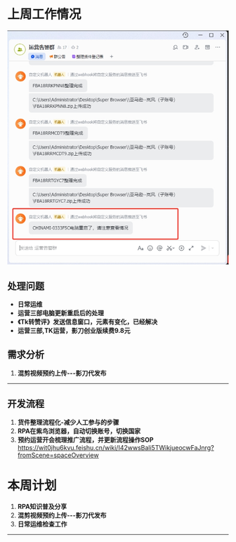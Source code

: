 # 上周工作情况
![图片alt](./weekly_report/20250113/20250110.png "提示")
## **处理问题**
- **日常运维**
- **运营三部电脑更新重启后的处理**
- **《Tk转赞评》发送信息窗口，元素有变化，已经解决**
- **运营三部,TK运营，影刀创业版续费9.8元**

## **需求分析**
1. **混剪视频预约上传---影刀代发布**

---

## **开发流程**
1. **货件整理流程化-减少人工参与的步骤**
2. **RPA在紫鸟浏览器，自动切换账号，切换国家**
3. **预约运营开会梳理推广流程，并更新流程操作SOP**
https://wit0jhu6kvu.feishu.cn/wiki/I42wwsBali5TWikjueocwFaJnrg?fromScene=spaceOverview

# 本周计划
1. **RPA知识普及分享**
2. **混剪视频预约上传---影刀代发布**
3. **日常运维检查工作**

---
